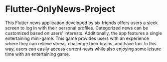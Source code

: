 # Flutter-OnlyNews-Project
 This Flutter news application developed by six friends offers users a sleek screen to log in with their personal profiles. Categorized news can be customized based on users' interests. Additionally, the app features a single entertaining mini-game. This game provides users with an experience where they can relieve stress, challenge their brains, and have fun. In this way, users can easily access current news while also enjoying some leisure time with an entertaining game.
